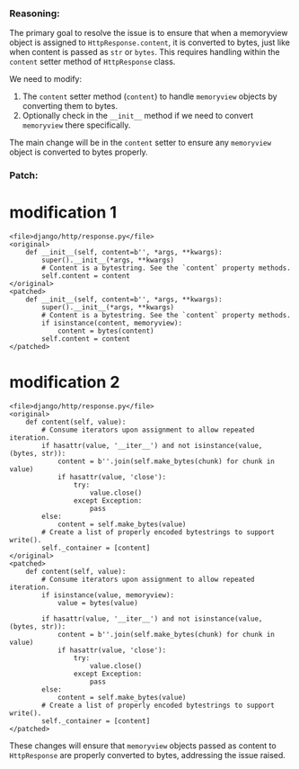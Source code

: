 ### Reasoning:

The primary goal to resolve the issue is to ensure that when a memoryview object is assigned to `HttpResponse.content`, it is converted to bytes, just like when content is passed as `str` or `bytes`. This requires handling within the `content` setter method of `HttpResponse` class.

We need to modify:
1. The `content` setter method (`content`) to handle `memoryview` objects by converting them to bytes.
2. Optionally check in the `__init__` method if we need to convert `memoryview` there specifically.

The main change will be in the `content` setter to ensure any `memoryview` object is converted to bytes properly.

### Patch:

# modification 1
```
<file>django/http/response.py</file>
<original>
    def __init__(self, content=b'', *args, **kwargs):
        super().__init__(*args, **kwargs)
        # Content is a bytestring. See the `content` property methods.
        self.content = content
</original>
<patched>
    def __init__(self, content=b'', *args, **kwargs):
        super().__init__(*args, **kwargs)
        # Content is a bytestring. See the `content` property methods.
        if isinstance(content, memoryview):
            content = bytes(content)
        self.content = content
</patched>
```

# modification 2
```
<file>django/http/response.py</file>
<original>
    def content(self, value):
        # Consume iterators upon assignment to allow repeated iteration.
        if hasattr(value, '__iter__') and not isinstance(value, (bytes, str)):
            content = b''.join(self.make_bytes(chunk) for chunk in value)
            if hasattr(value, 'close'):
                try:
                    value.close()
                except Exception:
                    pass
        else:
            content = self.make_bytes(value)
        # Create a list of properly encoded bytestrings to support write().
        self._container = [content]
</original>
<patched>
    def content(self, value):
        # Consume iterators upon assignment to allow repeated iteration.
        if isinstance(value, memoryview):
            value = bytes(value)
        
        if hasattr(value, '__iter__') and not isinstance(value, (bytes, str)):
            content = b''.join(self.make_bytes(chunk) for chunk in value)
            if hasattr(value, 'close'):
                try:
                    value.close()
                except Exception:
                    pass
        else:
            content = self.make_bytes(value)
        # Create a list of properly encoded bytestrings to support write().
        self._container = [content]
</patched>
```

These changes will ensure that `memoryview` objects passed as content to `HttpResponse` are properly converted to bytes, addressing the issue raised.